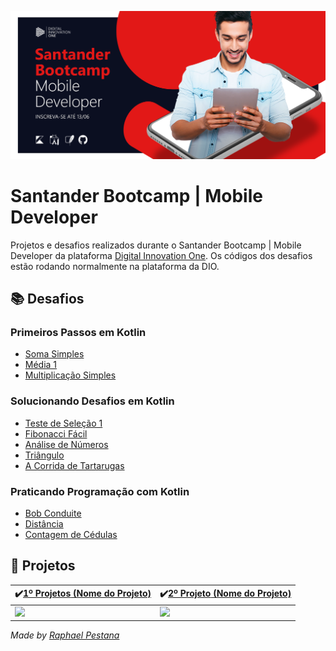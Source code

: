 ![](https://github.com/raphael-pestana/Santander-Bootcamp-Mobile-Developer/blob/main/Santander-Bootcamp-Mobile-Developer-IMG.png)

# Santander Bootcamp | Mobile Developer

Projetos e desafios realizados durante o Santander Bootcamp | Mobile Developer da plataforma [Digital Innovation One](https://digitalinnovation.one/). Os códigos dos desafios estão rodando normalmente na plataforma da DIO.

## **📚 Desafios**

### Primeiros Passos em Kotlin

- [Soma Simples](https://github.com/raphael-pestana/Santander-Bootcamp-Mobile-Developer/blob/main/Desafios%20em%20Kotlin/Primeiros%20passos%20em%20Kotlin/Soma%20Simples.kt)
- [Média 1](https://github.com/raphael-pestana/Santander-Bootcamp-Mobile-Developer/blob/main/Desafios%20em%20Kotlin/Primeiros%20passos%20em%20Kotlin/M%C3%A9dia%201.kt)
- [Multiplicação Simples](https://github.com/raphael-pestana/Santander-Bootcamp-Mobile-Developer/blob/main/Desafios%20em%20Kotlin/Primeiros%20passos%20em%20Kotlin/Multiplica%C3%A7%C3%A3o%20Simples.kt)

### Solucionando Desafios em Kotlin

- [Teste de Seleção 1](https://github.com/raphael-pestana/Santander-Bootcamp-Mobile-Developer/blob/main/Desafios%20em%20Kotlin/Solucionando%20desafios%20em%20Kotlin/Teste%20de%20Sele%C3%A7%C3%A3o%201.kt)
- [Fibonacci Fácil](https://github.com/raphael-pestana/Santander-Bootcamp-Mobile-Developer/blob/main/Desafios%20em%20Kotlin/Solucionando%20desafios%20em%20Kotlin/Fibonacci%20F%C3%A1cil.kt)
- [Análise de Números](https://github.com/raphael-pestana/Santander-Bootcamp-Mobile-Developer/blob/main/Desafios%20em%20Kotlin/Solucionando%20desafios%20em%20Kotlin/An%C3%A1lise%20de%20N%C3%BAmeros.kt)
- [Triângulo](https://github.com/raphael-pestana/Santander-Bootcamp-Mobile-Developer/blob/main/Desafios%20em%20Kotlin/Solucionando%20desafios%20em%20Kotlin/Tri%C3%A2ngulo.kt)
- [A Corrida de Tartarugas](https://github.com/raphael-pestana/Santander-Bootcamp-Mobile-Developer/blob/main/Desafios%20em%20Kotlin/Solucionando%20desafios%20em%20Kotlin/A%20Corrida%20de%20Tartarugas.kt)

### Praticando Programação com Kotlin

- [Bob Conduite](https://github.com/raphael-pestana/Santander-Bootcamp-Mobile-Developer/blob/main/Desafios%20em%20Kotlin/Praticando%20programa%C3%A7%C3%A3o%20com%20Kotlin/Bob%20Conduite.kt)
- [Distância](https://github.com/raphael-pestana/Santander-Bootcamp-Mobile-Developer/blob/main/Desafios%20em%20Kotlin/Praticando%20programa%C3%A7%C3%A3o%20com%20Kotlin/Dist%C3%A2ncia.kt)
- [Contagem de Cédulas](https://github.com/raphael-pestana/Santander-Bootcamp-Mobile-Developer/blob/main/Desafios%20em%20Kotlin/Praticando%20programa%C3%A7%C3%A3o%20com%20Kotlin/Contagem%20de%20C%C3%A9dulas.kt)

## **:iphone: Projetos**

| :heavy_check_mark:[**1º Projetos** (Nome do Projeto)](...) | :heavy_check_mark:[**2º Projeto** (Nome do Projeto)](...) |
| ---------------------------------------------------------- | --------------------------------------------------------- |
| ![](....gif)                                               | ![](....gif)                                              |



*Made by [Raphael Pestana](https://www.linkedin.com/in/raphaelpestana)*
